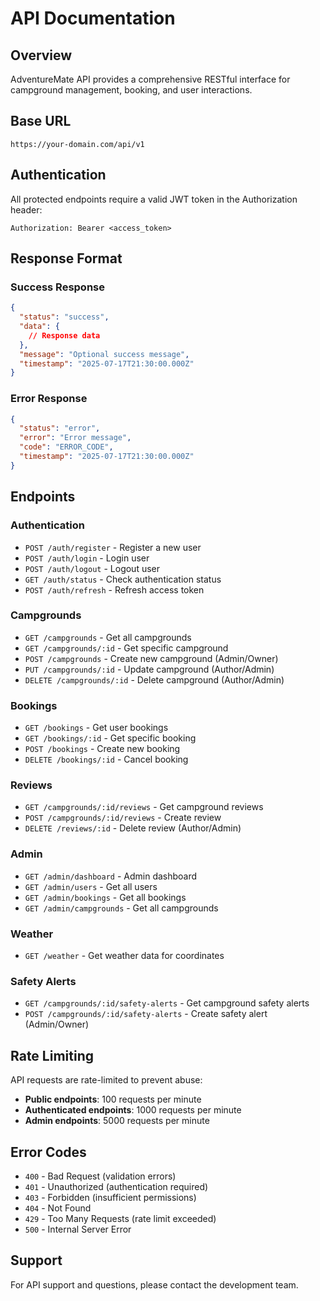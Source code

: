 # API Documentation

## Overview

AdventureMate API provides a comprehensive RESTful interface for campground management, booking, and user interactions.

## Base URL

```
https://your-domain.com/api/v1
```

## Authentication

All protected endpoints require a valid JWT token in the Authorization header:

```
Authorization: Bearer <access_token>
```

## Response Format

### Success Response

```json
{
  "status": "success",
  "data": {
    // Response data
  },
  "message": "Optional success message",
  "timestamp": "2025-07-17T21:30:00.000Z"
}
```

### Error Response

```json
{
  "status": "error",
  "error": "Error message",
  "code": "ERROR_CODE",
  "timestamp": "2025-07-17T21:30:00.000Z"
}
```

## Endpoints

### Authentication

- `POST /auth/register` - Register a new user
- `POST /auth/login` - Login user
- `POST /auth/logout` - Logout user
- `GET /auth/status` - Check authentication status
- `POST /auth/refresh` - Refresh access token

### Campgrounds

- `GET /campgrounds` - Get all campgrounds
- `GET /campgrounds/:id` - Get specific campground
- `POST /campgrounds` - Create new campground (Admin/Owner)
- `PUT /campgrounds/:id` - Update campground (Author/Admin)
- `DELETE /campgrounds/:id` - Delete campground (Author/Admin)

### Bookings

- `GET /bookings` - Get user bookings
- `GET /bookings/:id` - Get specific booking
- `POST /bookings` - Create new booking
- `DELETE /bookings/:id` - Cancel booking

### Reviews

- `GET /campgrounds/:id/reviews` - Get campground reviews
- `POST /campgrounds/:id/reviews` - Create review
- `DELETE /reviews/:id` - Delete review (Author/Admin)

### Admin

- `GET /admin/dashboard` - Admin dashboard
- `GET /admin/users` - Get all users
- `GET /admin/bookings` - Get all bookings
- `GET /admin/campgrounds` - Get all campgrounds

### Weather

- `GET /weather` - Get weather data for coordinates

### Safety Alerts

- `GET /campgrounds/:id/safety-alerts` - Get campground safety alerts
- `POST /campgrounds/:id/safety-alerts` - Create safety alert (Admin/Owner)

## Rate Limiting

API requests are rate-limited to prevent abuse:

- **Public endpoints**: 100 requests per minute
- **Authenticated endpoints**: 1000 requests per minute
- **Admin endpoints**: 5000 requests per minute

## Error Codes

- `400` - Bad Request (validation errors)
- `401` - Unauthorized (authentication required)
- `403` - Forbidden (insufficient permissions)
- `404` - Not Found
- `429` - Too Many Requests (rate limit exceeded)
- `500` - Internal Server Error

## Support

For API support and questions, please contact the development team.
